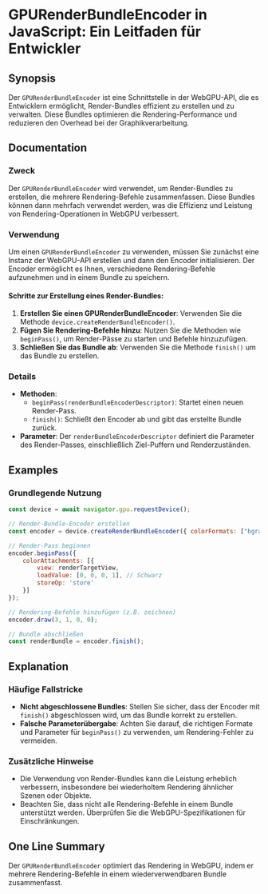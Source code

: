 <!--
Meta Description: # GPURenderBundleEncoder in JavaScript: Ein Leitfaden für Entwickler ## Synopsis Der `GPURenderBundleEncoder` ist eine Schnittstelle in der WebGPU-API...
Meta Keywords: die, rendering, sie, der, render
-->

# GPURenderBundleEncoder in JavaScript: Ein Leitfaden für Entwickler

## Synopsis
Der `GPURenderBundleEncoder` ist eine Schnittstelle in der WebGPU-API, die es Entwicklern ermöglicht, Render-Bundles effizient zu erstellen und zu verwalten. Diese Bundles optimieren die Rendering-Performance und reduzieren den Overhead bei der Graphikverarbeitung.

## Documentation
### Zweck
Der `GPURenderBundleEncoder` wird verwendet, um Render-Bundles zu erstellen, die mehrere Rendering-Befehle zusammenfassen. Diese Bundles können dann mehrfach verwendet werden, was die Effizienz und Leistung von Rendering-Operationen in WebGPU verbessert. 

### Verwendung
Um einen `GPURenderBundleEncoder` zu verwenden, müssen Sie zunächst eine Instanz der WebGPU-API erstellen und dann den Encoder initialisieren. Der Encoder ermöglicht es Ihnen, verschiedene Rendering-Befehle aufzunehmen und in einem Bundle zu speichern. 

#### Schritte zur Erstellung eines Render-Bundles:
1. **Erstellen Sie einen GPURenderBundleEncoder**: Verwenden Sie die Methode `device.createRenderBundleEncoder()`.
2. **Fügen Sie Rendering-Befehle hinzu**: Nutzen Sie die Methoden wie `beginPass()`, um Render-Pässe zu starten und Befehle hinzuzufügen.
3. **Schließen Sie das Bundle ab**: Verwenden Sie die Methode `finish()` um das Bundle zu erstellen.

### Details
- **Methoden**:
  - `beginPass(renderBundleEncoderDescriptor)`: Startet einen neuen Render-Pass.
  - `finish()`: Schließt den Encoder ab und gibt das erstellte Bundle zurück.
- **Parameter**: Der `renderBundleEncoderDescriptor` definiert die Parameter des Render-Passes, einschließlich Ziel-Puffern und Renderzuständen.

## Examples
### Grundlegende Nutzung
```javascript
const device = await navigator.gpu.requestDevice();

// Render-Bundle-Encoder erstellen
const encoder = device.createRenderBundleEncoder({ colorFormats: ["bgra8unorm"] });

// Render-Pass beginnen
encoder.beginPass({
    colorAttachments: [{
        view: renderTargetView,
        loadValue: [0, 0, 0, 1], // Schwarz
        storeOp: 'store'
    }]
});

// Rendering-Befehle hinzufügen (z.B. zeichnen)
encoder.draw(3, 1, 0, 0);

// Bundle abschließen
const renderBundle = encoder.finish();
```

## Explanation
### Häufige Fallstricke
- **Nicht abgeschlossene Bundles**: Stellen Sie sicher, dass der Encoder mit `finish()` abgeschlossen wird, um das Bundle korrekt zu erstellen.
- **Falsche Parameterübergabe**: Achten Sie darauf, die richtigen Formate und Parameter für `beginPass()` zu verwenden, um Rendering-Fehler zu vermeiden.

### Zusätzliche Hinweise
- Die Verwendung von Render-Bundles kann die Leistung erheblich verbessern, insbesondere bei wiederholtem Rendering ähnlicher Szenen oder Objekte.
- Beachten Sie, dass nicht alle Rendering-Befehle in einem Bundle unterstützt werden. Überprüfen Sie die WebGPU-Spezifikationen für Einschränkungen.

## One Line Summary
Der `GPURenderBundleEncoder` optimiert das Rendering in WebGPU, indem er mehrere Rendering-Befehle in einem wiederverwendbaren Bundle zusammenfasst.